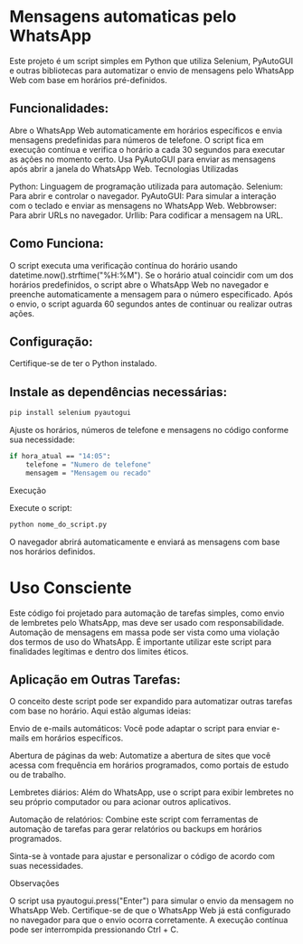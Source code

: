 # Mensagens automaticas pelo WhatsApp
Este projeto é um script simples em Python que utiliza Selenium, PyAutoGUI e outras bibliotecas para automatizar o envio de mensagens pelo WhatsApp Web com base em horários pré-definidos.

## Funcionalidades:

Abre o WhatsApp Web automaticamente em horários específicos e envia mensagens predefinidas para números de telefone.
O script fica em execução contínua e verifica o horário a cada 30 segundos para executar as ações no momento certo.
Usa PyAutoGUI para enviar as mensagens após abrir a janela do WhatsApp Web.
Tecnologias Utilizadas


Python: Linguagem de programação utilizada para automação.
Selenium: Para abrir e controlar o navegador.
PyAutoGUI: Para simular a interação com o teclado e enviar as mensagens no WhatsApp Web.
Webbrowser: Para abrir URLs no navegador.
Urllib: Para codificar a mensagem na URL.

## Como Funciona:

O script executa uma verificação contínua do horário usando datetime.now().strftime("%H:%M").
Se o horário atual coincidir com um dos horários predefinidos, o script abre o WhatsApp Web no navegador e preenche automaticamente a mensagem para o número especificado.
Após o envio, o script aguarda 60 segundos antes de continuar ou realizar outras ações.

## Configuração:

Certifique-se de ter o Python instalado.

## Instale as dependências necessárias:

```bash
pip install selenium pyautogui
````

Ajuste os horários, números de telefone e mensagens no código conforme sua necessidade:
```bash
if hora_atual == "14:05":
    telefone = "Numero de telefone"
    mensagem = "Mensagem ou recado"
 ```   
Execução

Execute o script:
```bash
python nome_do_script.py
```
O navegador abrirá automaticamente e enviará as mensagens com base nos horários definidos.
# Uso Consciente
Este código foi projetado para automação de tarefas simples, como envio de lembretes pelo WhatsApp, mas deve ser usado com responsabilidade. Automação de mensagens em massa pode ser vista como uma violação dos termos de uso do WhatsApp. É importante utilizar este script para finalidades legítimas e dentro dos limites éticos.

## Aplicação em Outras Tarefas:
O conceito deste script pode ser expandido para automatizar outras tarefas com base no horário. Aqui estão algumas ideias:

Envio de e-mails automáticos: Você pode adaptar o script para enviar e-mails em horários específicos.

Abertura de páginas da web: Automatize a abertura de sites que você acessa com frequência em horários programados, como portais de estudo ou de trabalho.

Lembretes diários: Além do WhatsApp, use o script para exibir lembretes no seu próprio computador ou para acionar outros aplicativos.

Automação de relatórios: Combine este script com ferramentas de automação de tarefas para gerar relatórios ou backups em horários programados.

Sinta-se à vontade para ajustar e personalizar o código de acordo com suas necessidades.

Observações

O script usa pyautogui.press("Enter") para simular o envio da mensagem no WhatsApp Web.
Certifique-se de que o WhatsApp Web já está configurado no navegador para que o envio ocorra corretamente.
A execução contínua pode ser interrompida pressionando Ctrl + C.

